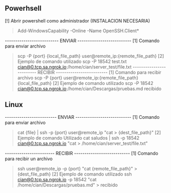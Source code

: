 ## Powerhsell

[!] Abrir powershell como administrador (INSTALACION NECESARIA)
> Add-WindowsCapability -Online -Name OpenSSH.Client*

-------------------------- ENVIAR --------------------------
[1] Comando para enviar archivo
> scp -P {port} {local_file_path} user@remote_ip:{remote_file_path}
[2] Ejemplo de comando utilizado
> scp -P 18542 test.txt cian@0.tcp.sa.ngrok.io:/home/cian/server_test/file.txt
------------------------- RECIBIR -------------------------
[1] Comando para recibir archivo
> scp -P {port} user@remote_ip:{remote_file_path} {local_file_path}
[2] Ejemplo de comando utilizado
> scp -P 18542 cian@0.tcp.sa.ngrok.io:/home/cian/Descargas/pruebas.md recibido


## Linux
------------------------- ENVIAR ---------------------------
[1] Comando para enviar archivo
> cat {file} | ssh -p {port} user@remote_ip "cat > {dest_file_path}"
[2] Ejemplo de comando Utilizado
> cat saludos | ssh -p 18542 cian@0.tcp.sa.ngrok.io "cat > /home/cian/server_test/file.txt" 

------------------------ RECIBIR ---------------------------
[1] Comando para recibir un archivo
> ssh user@remote_ip -p {port} "cat {remote_file_path}" > {dest_file_path}
[2] Ejemplo de comando utilizado
> ssh cian@0.tcp.sa.ngrok.io -p 18542 "cat /home/cian/Descargas/pruebas.md" > recibido